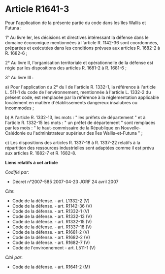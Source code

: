 # Article R1641-3

Pour l'application de la présente partie du code dans les îles Wallis et Futuna : 

1° Au livre Ier, les décisions et directives intéressant la défense dans le domaine économique mentionnées à l'article R.
1142-36 sont coordonnées, préparées et exécutées dans les conditions prévues aux articles R. 1682-2 à R. 1682-6 ; 

2° Au livre II, l'organisation territoriale et opérationnelle de la défense est régie par les dispositions des articles R.
1681-2 à R. 1681-6 ; 

3° Au livre III : 

a) Pour l'application du 2° du I de l'article R. 1332-1, la référence à l'article L. 511-1 du code de l'environnement,
mentionnée à l'article L. 1332-2 du présent code, est remplacée par la référence à la réglementation applicable localement en
matière d'établissements dangereux insalubres ou incommodes ; 

b) A l'article R. 1332-13, les mots : " les préfets de département " et à l'article R. 1332-15 les mots : " un préfet de
département " sont remplacés par les mots : " le haut-commissaire de la République en Nouvelle-Calédonie ou l'administrateur
supérieur des îles Wallis-et-Futuna " ; 

c) Les dispositions des articles R. 1337-18 à R. 1337-22 relatifs à la répartition des ressources industrielles sont adaptées
comme il est prévu aux articles R. 1682-7 et R. 1682-8.

**Liens relatifs à cet article**

_Codifié par_:

  - Décret n°2007-585 2007-04-23 JORF 24 avril 2007

_Cite_:

  - Code de la défense. - art. L1332-2 (V)
  - Code de la défense. - art. R1142-36 (V)
  - Code de la défense. - art. R1332-1 (V)
  - Code de la défense. - art. R1332-13 (V)
  - Code de la défense. - art. R1332-15 (V)
  - Code de la défense. - art. R1337-18 (V)
  - Code de la défense. - art. R1681-2 (V)
  - Code de la défense. - art. R1682-2 (V)
  - Code de la défense. - art. R1682-7 (V)
  - Code de l'environnement - art. L511-1 (V)

_Cité par_:

  - Code de la défense. - art. R1641-2 (M)
